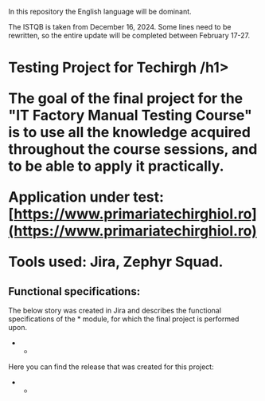In this repository the English language will be dominant. 

The ISTQB is taken from December 16, 2024. Some lines need to be rewritten, so the entire update will be completed between February 17-27.

<h1>Testing Project for Techirgh /h1>

The goal of the final project for the "IT Factory Manual Testing Course" is to use all the knowledge acquired throughout the course sessions, and to be able to apply it practically.

Application under test: [https://www.primariatechirghiol.ro](https://www.primariatechirghiol.ro)

Tools used: Jira, Zephyr Squad.

<h2>Functional specifications:</h2>

The below story was created in Jira and describes the functional specifications of the * module, for which the final project is performed upon.

* *

Here you can find the release that was created for this project:

* *
